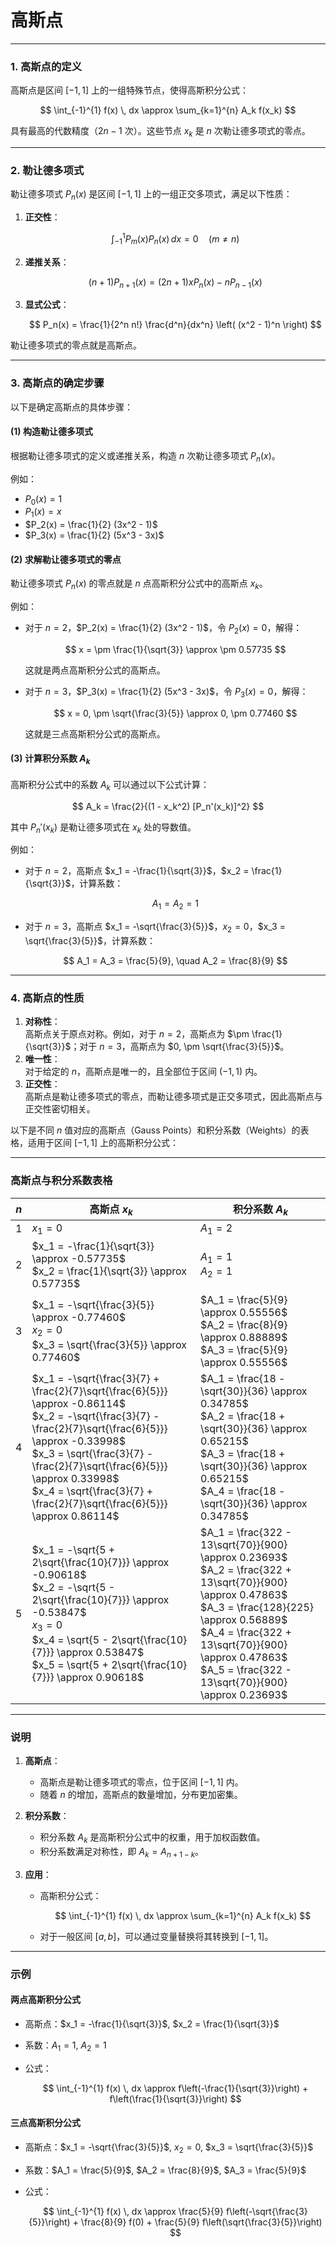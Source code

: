 # 高斯点

---

### **1. 高斯点的定义**

高斯点是区间 $[-1, 1]$ 上的一组特殊节点，使得高斯积分公式：

$$
\int_{-1}^{1} f(x) \, dx \approx \sum_{k=1}^{n} A_k f(x_k)
$$

具有最高的代数精度（$2n-1$ 次）。这些节点 $x_k$ 是 $n$ 次勒让德多项式的零点。

---

### **2. 勒让德多项式**

勒让德多项式 $P_n(x)$ 是区间 $[-1, 1]$ 上的一组正交多项式，满足以下性质：

1. **正交性**：

    $$
    \int_{-1}^{1} P_m(x) P_n(x) \, dx = 0 \quad (m \neq n)
    $$
2. **递推关系**：

    $$
    (n+1) P_{n+1}(x) = (2n+1) x P_n(x) - n P_{n-1}(x)
    $$
3. **显式公式**：

    $$
    P_n(x) = \frac{1}{2^n n!} \frac{d^n}{dx^n} \left( (x^2 - 1)^n \right)
    $$

勒让德多项式的零点就是高斯点。

---

### **3. 高斯点的确定步骤**

以下是确定高斯点的具体步骤：

####  **(1) 构造勒让德多项式**

根据勒让德多项式的定义或递推关系，构造 $n$ 次勒让德多项式 $P_n(x)$。

例如：

* $P_0(x) = 1$
* $P_1(x) = x$
* $P_2(x) = \frac{1}{2} (3x^2 - 1)$
* $P_3(x) = \frac{1}{2} (5x^3 - 3x)$

####  **(2) 求解勒让德多项式的零点**

勒让德多项式 $P_n(x)$ 的零点就是 $n$ 点高斯积分公式中的高斯点 $x_k$。

例如：

* 对于 $n = 2$，$P_2(x) = \frac{1}{2} (3x^2 - 1)$，令 $P_2(x) = 0$，解得：

  $$
  x = \pm \frac{1}{\sqrt{3}} \approx \pm 0.57735
  $$

  这就是两点高斯积分公式的高斯点。
* 对于 $n = 3$，$P_3(x) = \frac{1}{2} (5x^3 - 3x)$，令 $P_3(x) = 0$，解得：

  $$
  x = 0, \pm \sqrt{\frac{3}{5}} \approx 0, \pm 0.77460
  $$

  这就是三点高斯积分公式的高斯点。

####  **(3) 计算积分系数** **$A_k$**

高斯积分公式中的系数 $A_k$ 可以通过以下公式计算：

$$
A_k = \frac{2}{(1 - x_k^2) [P_n'(x_k)]^2}
$$

其中 $P_n'(x_k)$ 是勒让德多项式在 $x_k$ 处的导数值。

例如：

* 对于 $n = 2$，高斯点 $x_1 = -\frac{1}{\sqrt{3}}$，$x_2 = \frac{1}{\sqrt{3}}$，计算系数：

  $$
  A_1 = A_2 = 1
  $$
* 对于 $n = 3$，高斯点 $x_1 = -\sqrt{\frac{3}{5}}$，$x_2 = 0$，$x_3 = \sqrt{\frac{3}{5}}$，计算系数：

  $$
  A_1 = A_3 = \frac{5}{9}, \quad A_2 = \frac{8}{9}
  $$

---

### **4. 高斯点的性质**

1. **对称性**：  
    高斯点关于原点对称。例如，对于 $n = 2$，高斯点为 $\pm \frac{1}{\sqrt{3}}$；对于 $n = 3$，高斯点为 $0, \pm \sqrt{\frac{3}{5}}$。
2. **唯一性**：  
    对于给定的 $n$，高斯点是唯一的，且全部位于区间 $(-1, 1)$ 内。
3. **正交性**：  
    高斯点是勒让德多项式的零点，而勒让德多项式是正交多项式，因此高斯点与正交性密切相关。

以下是不同 $n$ 值对应的高斯点（Gauss Points）和积分系数（Weights）的表格，适用于区间 $[-1, 1]$ 上的高斯积分公式：

---

### **高斯点与积分系数表格**

|$n$​|高斯点 $x_k$​|积分系数 $A_k$​|
| ----| --------------------| --------------------|
|1|$x_1 = 0$​|$A_1 = 2$​|
|2|$x_1 = -\frac{1}{\sqrt{3}} \approx -0.57735$ <br /> $x_2 = \frac{1}{\sqrt{3}} \approx 0.57735$​|$A_1 = 1$ <br /> $A_2 = 1$​|
|3|$x_1 = -\sqrt{\frac{3}{5}} \approx -0.77460$ <br /> $x_2 = 0$ <br /> $x_3 = \sqrt{\frac{3}{5}} \approx 0.77460$​|$A_1 = \frac{5}{9} \approx 0.55556$ <br /> $A_2 = \frac{8}{9} \approx 0.88889$ <br /> $A_3 = \frac{5}{9} \approx 0.55556$​|
|4|$x_1 = -\sqrt{\frac{3}{7} + \frac{2}{7}\sqrt{\frac{6}{5}}} \approx -0.86114$ <br /> $x_2 = -\sqrt{\frac{3}{7} - \frac{2}{7}\sqrt{\frac{6}{5}}} \approx -0.33998$ <br /> $x_3 = \sqrt{\frac{3}{7} - \frac{2}{7}\sqrt{\frac{6}{5}}} \approx 0.33998$ <br /> $x_4 = \sqrt{\frac{3}{7} + \frac{2}{7}\sqrt{\frac{6}{5}}} \approx 0.86114$​|$A_1 = \frac{18 - \sqrt{30}}{36} \approx 0.34785$ <br /> $A_2 = \frac{18 + \sqrt{30}}{36} \approx 0.65215$ <br /> $A_3 = \frac{18 + \sqrt{30}}{36} \approx 0.65215$ <br /> $A_4 = \frac{18 - \sqrt{30}}{36} \approx 0.34785$​|
|5|$x_1 = -\sqrt{5 + 2\sqrt{\frac{10}{7}}} \approx -0.90618$ <br /> $x_2 = -\sqrt{5 - 2\sqrt{\frac{10}{7}}} \approx -0.53847$ <br /> $x_3 = 0$ <br /> $x_4 = \sqrt{5 - 2\sqrt{\frac{10}{7}}} \approx 0.53847$ <br /> $x_5 = \sqrt{5 + 2\sqrt{\frac{10}{7}}} \approx 0.90618$​|$A_1 = \frac{322 - 13\sqrt{70}}{900} \approx 0.23693$ <br /> $A_2 = \frac{322 + 13\sqrt{70}}{900} \approx 0.47863$ <br /> $A_3 = \frac{128}{225} \approx 0.56889$ <br /> $A_4 = \frac{322 + 13\sqrt{70}}{900} \approx 0.47863$ <br /> $A_5 = \frac{322 - 13\sqrt{70}}{900} \approx 0.23693$​|

---

### **说明**

1. **高斯点**：

    * 高斯点是勒让德多项式的零点，位于区间 $[-1, 1]$ 内。
    * 随着 $n$ 的增加，高斯点的数量增加，分布更加密集。
2. **积分系数**：

    * 积分系数 $A_k$ 是高斯积分公式中的权重，用于加权函数值。
    * 积分系数满足对称性，即 $A_k = A_{n+1-k}$。
3. **应用**：

    * 高斯积分公式：

      $$
      \int_{-1}^{1} f(x) \, dx \approx \sum_{k=1}^{n} A_k f(x_k)
      $$
    * 对于一般区间 $[a, b]$，可以通过变量替换将其转换到 $[-1, 1]$。

---

### **示例**

#### **两点高斯积分公式**

* 高斯点：$x_1 = -\frac{1}{\sqrt{3}}$, $x_2 = \frac{1}{\sqrt{3}}$
* 系数：$A_1 = 1$, $A_2 = 1$
* 公式：

  $$
  \int_{-1}^{1} f(x) \, dx \approx f\left(-\frac{1}{\sqrt{3}}\right) + f\left(\frac{1}{\sqrt{3}}\right)
  $$

#### **三点高斯积分公式**

* 高斯点：$x_1 = -\sqrt{\frac{3}{5}}$, $x_2 = 0$, $x_3 = \sqrt{\frac{3}{5}}$
* 系数：$A_1 = \frac{5}{9}$, $A_2 = \frac{8}{9}$, $A_3 = \frac{5}{9}$
* 公式：

  $$
  \int_{-1}^{1} f(x) \, dx \approx \frac{5}{9} f\left(-\sqrt{\frac{3}{5}}\right) + \frac{8}{9} f(0) + \frac{5}{9} f\left(\sqrt{\frac{3}{5}}\right)
  $$

‍
